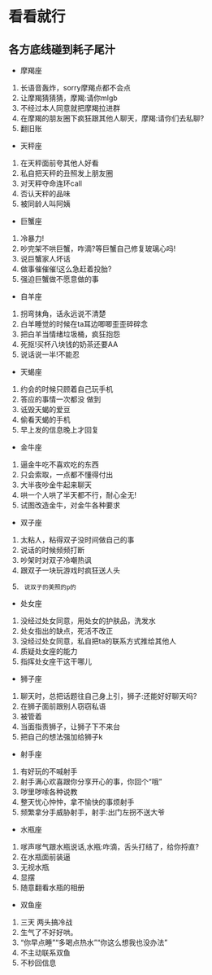 # 看看就行
## 各方底线碰到耗子尾汁
*  摩羯座
1.	长语音轰炸，sorry摩羯点都不会点
2.	让摩羯猜猜猜，摩羯:请你mlgb
3.	不经过本人同意就把摩羯拉进群
4.	在摩羯的朋友圈下疯狂跟其他人聊天，摩羯:请你们去私聊?
5.	翻旧账

*  	天秤座
1.	在天秤面前夸其他人好看
2.	私自把天秤的丑照发上朋友圈
3.	对天秤夺命连环call
4.	否认天秤的品味
5.	被同龄人叫阿姨

*  	巨蟹座

1.	冷暴力!
2.	吵完架不哄巨蟹，咋滴?等巨蟹自己修复玻璃心吗!
3.	说巨蟹家人坏话
4.	做事催催催!这么急赶着投胎?
5.	强迫巨蟹做不愿意做的事

*  	自羊座

1.	拐弯抹角，话永远说不清楚
2.	白羊睡觉的时候在ta耳边唧唧歪歪碎碎念
3.	把白羊当情绪垃圾桶，疯狂抱怨
4.	死抠!买杯八块钱的奶茶还要AA
5.	说话说一半!不能忍

*  	天蝎座

1.	约会的时候只顾着自己玩手机
2.	答应的事情一次都没 做到
3.	诋毁天蝎的爱豆
4.	偷看天蝎的手机
5.	早上发的信息晚上才回复

*  	金牛座

1.	逼金牛吃不喜欢吃的东西
2.	只会索取，一点都不懂得付出
3.	大半夜吵金牛起来聊天
4.	哄一个人哄了半天都不行，耐心全无!
5.	试图改造金牛，对金牛各种要求

*  	双子座

1.	太粘人，粘得双子没时间做自己的事
2.	说话的时候频频打断
3.	吵架时对双子冷嘲热讽
4.	跟双子一块玩游戏时疯狂送人头
5.      说双子的美照的p的

*  	处女座

1.	没经过处女同意，用处女的护肤品，洗发水
2.	处女指出的缺点，死活不改正
3.	没经过处女同意，私自把ta的联系方式推给其他人
4.	质疑处女座的能力
5.	指挥处女座干这干哪儿

*  	狮子座

1.	聊天时，总把话题往自己身上引，狮子:还能好好聊天吗?
2.	在狮子面前跟别人窃窃私语
3.	被管着
4.	当面指责狮子，让狮子下不来台
5.	把自己的想法强加给狮子k

*  	射手座

1.	有好玩的不喊射手
2.	射手满心欢喜跟你分享开心的事，你回个“哦”
3.	哕里哕嗦各种说教
4.	整天忧心忡忡，拿不愉快的事烦射手
5.	频繁拿分手威胁射手，射手:出门左拐不送大爷

*  	水瓶座

1.	嗲声嗲气跟水瓶说话,水瓶:咋滴，舌头打结了，给你捋直?
2.	在水瓶面前装逼
3.	无视水瓶
4.	显摆
5.	随意翻看水瓶的相册


*  	双鱼座

1.	三天 两头搞冷战
2.	生气了不好好哄。
3.	“你早点睡”“多喝点热水”“你这么想我也没办法”
4.	不主动联系双鱼
5.	不秒回信息
